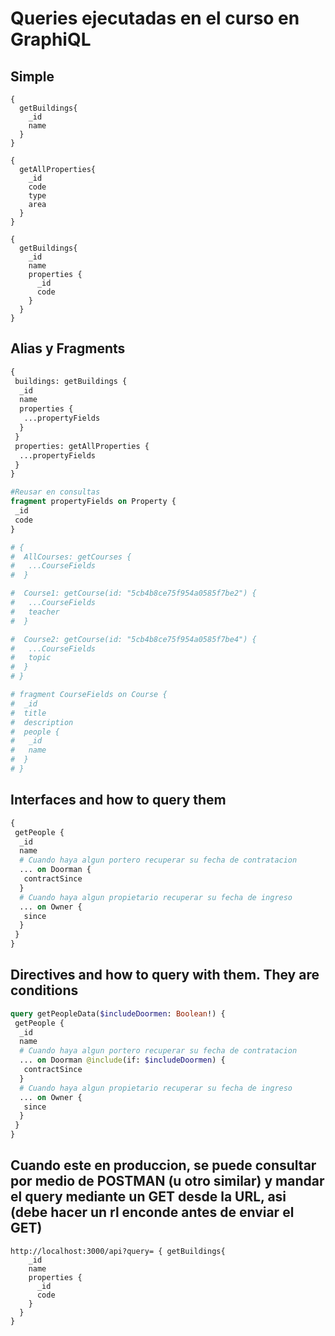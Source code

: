 # Queries ejecutadas en el curso en GraphiQL

## Simple

```grapql
{
  getBuildings{
    _id
    name
  }
}

{
  getAllProperties{
    _id
    code
    type
    area
  }
}

{
  getBuildings{
    _id
    name
    properties {
      _id
      code
    }
  }
}
```

## Alias y Fragments

```graphql
{
 buildings: getBuildings {
  _id
  name
  properties {
   ...propertyFields
  }
 }
 properties: getAllProperties {
  ...propertyFields
 }
}

#Reusar en consultas
fragment propertyFields on Property {
 _id
 code
}

# {
#  AllCourses: getCourses {
#   ...CourseFields
#  }

#  Course1: getCourse(id: "5cb4b8ce75f954a0585f7be2") {
#   ...CourseFields
#   teacher
#  }

#  Course2: getCourse(id: "5cb4b8ce75f954a0585f7be4") {
#   ...CourseFields
#   topic
#  }
# }

# fragment CourseFields on Course {
#  _id
#  title
#  description
#  people {
#   _id
#   name
#  }
# }
```

## Interfaces and how to query them

```graphql
{
 getPeople {
  _id
  name
  # Cuando haya algun portero recuperar su fecha de contratacion
  ... on Doorman {
   contractSince
  }
  # Cuando haya algun propietario recuperar su fecha de ingreso
  ... on Owner {
   since
  }
 }
}
```

## Directives and how to query with them. They are conditions

```graphql
query getPeopleData($includeDoormen: Boolean!) {
 getPeople {
  _id
  name
  # Cuando haya algun portero recuperar su fecha de contratacion
  ... on Doorman @include(if: $includeDoormen) {
   contractSince
  }
  # Cuando haya algun propietario recuperar su fecha de ingreso
  ... on Owner {
   since
  }
 }
}
```

## Cuando este en produccion, se puede consultar por medio de POSTMAN (u otro similar) y mandar el query mediante un GET desde la URL, asi (debe hacer un rl enconde antes de enviar el GET)

```
http://localhost:3000/api?query= { getBuildings{
    _id
    name
    properties {
      _id
      code
    }
  }
}
```